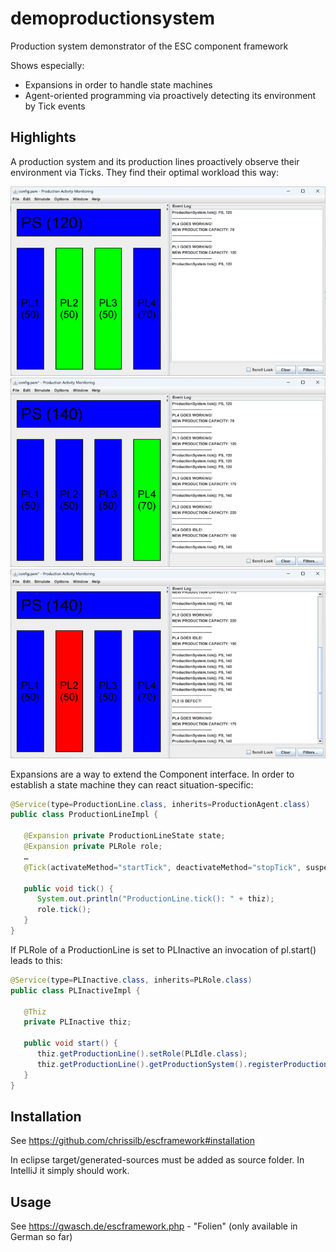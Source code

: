 # demoproductionsystem

Production system demonstrator of the ESC component framework

Shows especially:
* Expansions in order to handle state machines
* Agent-oriented programming via proactively detecting its environment by Tick events


## Highlights
A production system and its production lines proactively observe their environment via Ticks. They find their optimal workload this way:

<img src="pics/productionsystem1.png" width="600" />

<img src="pics/productionsystem2.png" width="600" />

<img src="pics/productionsystem3.png" width="600" />

Expansions are a way to extend the Component interface. In order to establish a state machine they can react situation-specific:

```Java
@Service(type=ProductionLine.class, inherits=ProductionAgent.class)
public class ProductionLineImpl {

   @Expansion private ProductionLineState state;
   @Expansion private PLRole role;
   …
   @Tick(activateMethod="startTick", deactivateMethod="stopTick", suspendMethod="suspendTick", resumeMethod="resumeTick")

   public void tick() {
      System.out.println("ProductionLine.tick(): " + thiz);
      role.tick();
   }
}
```

If PLRole of a ProductionLine is set to PLInactive an invocation of pl.start() leads to this:

```Java
@Service(type=PLInactive.class, inherits=PLRole.class)
public class PLInactiveImpl { 

   @Thiz
   private PLInactive thiz;

   public void start() {
      thiz.getProductionLine().setRole(PLIdle.class);
      thiz.getProductionLine().getProductionSystem().registerProductionLine(thiz.getProductionLine());
   }
}
```

## Installation
See https://github.com/chrissilb/escframework#installation

In eclipse target/generated-sources must be added as source folder. In IntelliJ it simply should work.

## Usage
See https://gwasch.de/escframework.php - "Folien" (only available in German so far)

